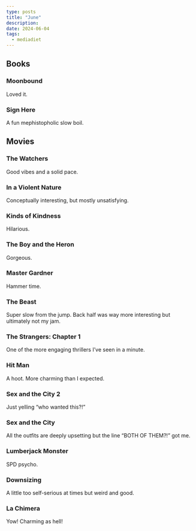 ```yaml
---
type: posts
title: "June"
description: 
date: 2024-06-04
tags:
  - mediadiet
---
```


<!--more-->

## Books

### Moonbound

Loved it.

### Sign Here

A fun mephistopholic slow boil. 

## Movies

### The Watchers

Good vibes and a solid pace.

### In a Violent Nature

Conceptually interesting, but mostly unsatisfying.

### Kinds of Kindness

Hilarious.

### The Boy and the Heron

Gorgeous.

### Master Gardner

Hammer time.

### The Beast

Super slow from the jump. Back half was way more interesting but ultimately not my jam.

### The Strangers: Chapter 1

One of the more engaging thrillers I’ve seen in a minute.

### Hit Man

A hoot. More charming than I expected.

### Sex and the City 2

Just yelling “who wanted this?!”

### Sex and the City

All the outfits are deeply upsetting but the line “BOTH OF THEM?!” got me.

### Lumberjack Monster

SPD psycho.

### Downsizing

A little too self-serious at times but weird and good.

### La Chimera

Yow! Charming as hell!